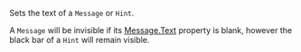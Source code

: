 Sets the text of a `Message` or `Hint`.

A `Message` will be invisible if its [Message.Text](https://developer.roblox.com/api-reference/property/Message/Text) property is blank, however the black bar of a `Hint` will remain visible.